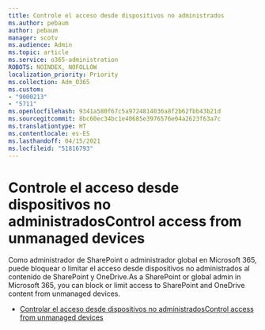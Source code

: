 ```yaml
---
title: Controle el acceso desde dispositivos no administrados
ms.author: pebaum
author: pebaum
manager: scotv
ms.audience: Admin
ms.topic: article
ms.service: o365-administration
ROBOTS: NOINDEX, NOFOLLOW
localization_priority: Priority
ms.collection: Adm_O365
ms.custom:
- "9000213"
- "5711"
ms.openlocfilehash: 9341a580f67c5a9724814036a8f2b62fbb43b21d
ms.sourcegitcommit: 8bc60ec34bc1e40685e3976576e04a2623f63a7c
ms.translationtype: HT
ms.contentlocale: es-ES
ms.lasthandoff: 04/15/2021
ms.locfileid: "51816793"
---
```

# <a name="control-access-from-unmanaged-devices"></a><span data-ttu-id="0e26d-102">Controle el acceso desde dispositivos no administrados</span><span class="sxs-lookup"><span data-stu-id="0e26d-102">Control access from unmanaged devices</span></span>

<span data-ttu-id="0e26d-103">Como administrador de SharePoint o administrador global en Microsoft 365, puede bloquear o limitar el acceso desde dispositivos no administrados al contenido de SharePoint y OneDrive.</span><span class="sxs-lookup"><span data-stu-id="0e26d-103">As a SharePoint or global admin in Microsoft 365, you can block or limit access to SharePoint and OneDrive content from unmanaged devices.</span></span>

- [<span data-ttu-id="0e26d-104">Controlar el acceso desde dispositivos no administrados</span><span class="sxs-lookup"><span data-stu-id="0e26d-104">Control access from unmanaged devices</span></span>](https://docs.microsoft.com/sharepoint/control-access-from-unmanaged-devices)
